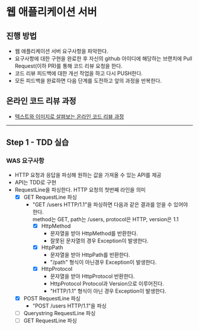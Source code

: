 # 웹 애플리케이션 서버
## 진행 방법
* 웹 애플리케이션 서버 요구사항을 파악한다.
* 요구사항에 대한 구현을 완료한 후 자신의 github 아이디에 해당하는 브랜치에 Pull Request(이하 PR)를 통해 코드 리뷰 요청을 한다.
* 코드 리뷰 피드백에 대한 개선 작업을 하고 다시 PUSH한다.
* 모든 피드백을 완료하면 다음 단계를 도전하고 앞의 과정을 반복한다.

## 온라인 코드 리뷰 과정
* [텍스트와 이미지로 살펴보는 온라인 코드 리뷰 과정](https://github.com/next-step/nextstep-docs/tree/master/codereview)

---

## Step 1 - TDD 실습
### WAS 요구사항
- HTTP 요청과 응답을 파싱해 원하는 값을 가져올 수 있는 API를 제공
- API는 TDD로 구현
- RequestLine을 파싱한다. HTTP 요청의 첫번째 라인을 의미
  - [X] GET RequestLine 파싱
    - "GET /users HTTP/1.1"을 파싱하면 다음과 같은 결과를 얻을 수 있어야 한다.  
      method는 GET, path는 /users, protocol은 HTTP, version은 1.1
      - [X] HttpMethod
        - 문자열을 받아 HttpMethod를 반환한다. 
        - 잘못된 문자열의 경우 Exception이 발생한다.
      - [X] HttpPath
        - 문자열을 받아 HttpPath를 반환한다.
        - "/path" 형식이 아닌경우 Exception이 발생한다. 
      - [X] HttpProtocol
        - 문자열을 받아 HttpProtocol 반환한다.
        - HttpProtocol Protocol과 Version으로 이루어진다.
        - "HTTP/1.1" 형식이 아닌 경우 Exception이 발생한다.
  - [X] POST RequestLine 파싱
    - "POST /users HTTP/1.1"을 파싱
  - [ ] Querystring RequestLine 파싱
  - [ ] GET RequestLine 파싱
